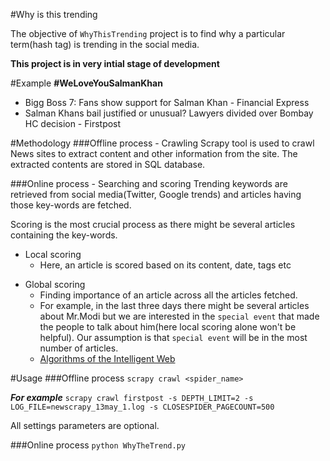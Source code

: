 #Why is this trending

The objective of `WhyThisTrending` project is to find why a particular term(hash tag) is trending in the social media.

**This project is in very intial stage of development**

#Example
**#WeLoveYouSalmanKhan**
  - Bigg Boss 7: Fans show support for Salman Khan - Financial Express
  - Salman Khans bail justified or unusual? Lawyers divided over Bombay HC decision - Firstpost

#Methodology
###Offline process - Crawling
Scrapy tool is used to crawl News sites to extract content and other information from the site. The extracted contents are stored in SQL database.

###Online process - Searching and scoring
Trending keywords are retrieved from social media(Twitter, Google trends) and articles having those key-words are fetched.

Scoring is the most crucial process as there might be several articles containing the key-words.

  * Local scoring
    + Here, an article is scored based on its content, date, tags etc
  - Global scoring
    + Finding importance of an article across all the articles fetched.
    + For example, in the last three days there might be several articles about Mr.Modi but we are interested in the `special event` that made the people to talk about him(here local scoring alone won't be helpful). Our assumption is that `special event` will be in the most number of articles.
    + [Algorithms of the Intelligent Web]
    
#Usage
###Offline process
`scrapy crawl <spider_name>`

***For example***
`scrapy crawl firstpost -s DEPTH_LIMIT=2 -s LOG_FILE=newscrapy_13may_1.log -s CLOSESPIDER_PAGECOUNT=500`

All settings parameters are optional.

###Online process
`python WhyTheTrend.py`

[Algorithms of the Intelligent Web]:http://www.amazon.in/Algorithms-Intelligent-Web-Haralambos-Marmanis/dp/1933988665
